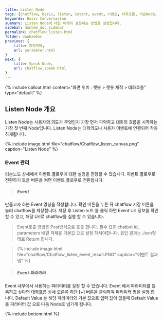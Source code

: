 ```yaml
---
title: Listen Node 
tags: [chatflow, basic, listen, intent, event, 이벤트, 대화흐름, 리슨Node, 의도추론예문, 파라미터]
keywords: Basic Conversation
summary: Listen Node에 대한 이해와 설정하는 방법을 설명합니다.
sidebar: danbee_doc_sidebar
permalink: chatflow_listen.html
folder: danbeeDoc
previous: {
    title: 파라미터, 
    url: parameter.html
}
next: {
    title: Speak Node,
    url: chatflow_speak.html
}
---
```


{% include callout.html content="화면 위치 : 챗봇 > 챗봇 제작 > 대화흐름" type="default" %}

## Listen Node 개요
Listen Node는 사용자의 의도가 무엇인지 가장 먼저 파악하고 대화의 흐름을 시작하는 가장 첫 번째 Node입니다.
Listen Node는 대화의도나 사용자 이벤트에 연결되어 작동하게됩니다. 

{% include image.html file="chatflow/Chatflow_listen_canvas.png"  caption="Listen Node" %}

<!-- 

### 기본정보

Listen Node에 표시될 기본적인 Node명과 Node에 대한 내용을 입력합니다.

{% include image.html file="chatflow/Chatflow_listen_basic.png"  caption="ListenNode 기본정보" %}


### 대화의도 연결

Listen 노드 연결 방법 라디오 버튼 중 Intent를 선택합니다.
대화의도 연결은 2개의 탭으로 구성되어 있습니다. 
- [의도추론예문](chatflow_listen.html#의도추론예문)
- [파라미터](chatflow_listen.html#parameter)

의도관리에서 등록된 대화의도들을 매핑함으로써 대화의도에 등록된 예문 페턴이 일치될때 해당 Listen Node가 구동되어 Chatflow의 흐름을 타게 됩니다. 
Listen Node와 대화의도는 1:1 매핑 관계를 갖게 됩니다. 그렇기 때문에 대화의도 연결시 이미 매핑된 대화의도와 선택가능한 대화의도가 구분되어 보여지게 됩니다.

{% include image.html file="chatflow/Chatflow_listen_select.png"  caption="대화의도 선택" %}

#### 의도추론예문

선택된 대화의도에 대해서는 등록되었던 의도추론 예문 패턴이 화면에 나열됩니다. 
아래 그림은 야식주문 Listen Node가 구동되기 위한 대화의도가 매핑된 화면 입니다.

{% include image.html file="chatflow/Chatflow_listen_intent.png"  caption="대화의도 탭" %}

#### 파라미터

선택된 대화의도에 등록되었던 파라미터가 화면에 나열됩니다. 
파라미터(단어항목)은 의도관리에서 등록된 '추출된 파라미터' 데이터를 의미합니다. 
사용자가 입력된 문장에서 NLU가 의미 있는 파라미터 정보를 추출하게 되고 그 정보를 매핑된 Listen 노드가 전달받는 구조입니다.
Listen 노드에서 파라미터를 추가적으로 등록하고 싶다면 [+] 버튼을 클릭하여 파라미터 명과 유형을 지정해 주면 됩니다. 

{% include image.html file="chatflow/Chatflow_listen_parameter.png"  caption="파라미터 탭" %} -->

### Event 관리

리슨노드 상세에서 이벤트 플로우에 대한 설정을 진행할 수 있습니다.
이벤트 플로우로 전환하기 토글 버튼을 켜면 이벤트 플로우로 전환됩니다.

>##### Event
만들고자 하는 Event 명칭을 작성합니다. 확인 버튼을 누른 뒤 chatflow 저장 버튼을 눌러 chatflow를 저장합니다.
저장 후 Listen 노드 를 클릭 하면 Event Url 정보를 확인 할 수 있고, 해당 Url로 chatflow를 실행 할 수 있습니다.

>Event호출 방법은 Post방식으로 호출 합니다. 필수 값은 chatbot id, parameters 배열 객체를 기본값 으로 설정 하셔야합니다.
응답 결과는 Json형태로 Return 됩니다.

>{% include image.html file="chatflow/Chatflow_listen_event_result.PNG"  caption="이벤트 결과 탭" %}

>##### Event 파라미터
Event 내부에서 사용하는 파라미터를 설정 할 수 있습니다. Event 에서 파라미터를 등록하고 싶다면 대화흐름 상세 오른쪽 하단 [+] 버튼을
클릭하여 파라미터 명을 설정 합니다. Default Value 는 해당 파라미터의 기본 값으로 입력 값이 없을때 Default Value
를 파라미터 값 으로 다음 Node로 넘기게 됩니다.


{% include bottom.html %}
